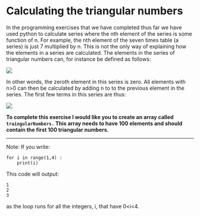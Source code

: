# Calculating the triangular numbers

In the programming exercises that we have completed thus far we have used python to calculate series where the nth element of the series is some function of n.  For example, the nth element of the seven times table (a series) is just 7 multiplied by n.  This is not the only way of explaining how the elements in a series are calculated.  The elements in the series of triangular numbers can, for instance be defined as follows:

![](https://render.githubusercontent.com/render/math?math=a_0=0\qquad\textrm{and}\quad\a_n=a_{n-1}%2Bn)

In other words, the zeroth element in this series is zero. All elements with n>0 can then be calculated by adding n to to the previous element in the series.  The first few terms in this series are thus:

![](https://render.githubusercontent.com/render/math?math=a_0=0\quad\a_1=0+1=1\quad\a_2=1+2=3\quad\a_3=3+3=6\quad\a_4=6+4=10)

__To complete this exercise I would like you to create an array called `traingularNumbers.`  This array needs to have 100 elements and should contain the first 100 triangular numbers.__  

***

Note: If you write:

````
for i in range(1,4) : 
    print(i) 
````

This code will output:

````
1
2
3
````

as the loop runs for all the integers, i, that have 0<i<4. 
